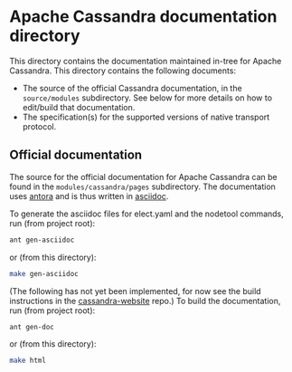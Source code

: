 <!--
#
# Licensed to the Apache Software Foundation (ASF) under one
# or more contributor license agreements.  See the NOTICE file
# distributed with this work for additional information
# regarding copyright ownership.  The ASF licenses this file
# to you under the Apache License, Version 2.0 (the
# "License"); you may not use this file except in compliance
# with the License.  You may obtain a copy of the License at
#
#     http://www.apache.org/licenses/LICENSE-2.0
#
# Unless required by applicable law or agreed to in writing, software
# distributed under the License is distributed on an "AS IS" BASIS,
# WITHOUT WARRANTIES OR CONDITIONS OF ANY KIND, either express or implied.
# See the License for the specific language governing permissions and
# limitations under the License.
#
-->

Apache Cassandra documentation directory
========================================

This directory contains the documentation maintained in-tree for Apache
Cassandra. This directory contains the following documents:
- The source of the official Cassandra documentation, in the `source/modules`
  subdirectory. See below for more details on how to edit/build that
  documentation.
- The specification(s) for the supported versions of native transport protocol.


Official documentation
----------------------

The source for the official documentation for Apache Cassandra can be found in
the `modules/cassandra/pages` subdirectory. The documentation uses [antora](http://www.antora.org/)
and is thus written in [asciidoc](http://asciidoc.org).

To generate the asciidoc files for elect.yaml and the nodetool commands, run (from project root):
```bash
ant gen-asciidoc
```
or (from this directory):

```bash
make gen-asciidoc
```


(The following has not yet been implemented, for now see the build instructions in the [cassandra-website](https://github.com/apache/cassandra-website) repo.)
To build the documentation, run (from project root):

```bash
ant gen-doc
```
or (from this directory):

```bash
make html
```

